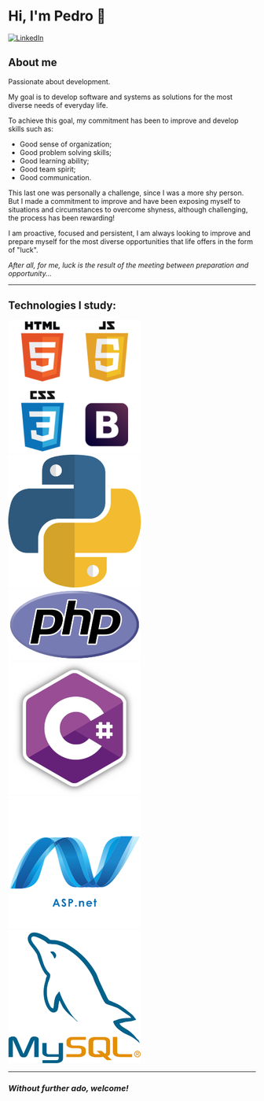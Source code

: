 # **Hi, I'm Pedro** 👋

[![LinkedIn](https://img.shields.io/badge/LinkedIn-074F97?&style=for-the-badge&logo=LinkedIn&logoColor=white)](https://www.linkedin.com/in/dev-phs/)

## **About me**
Passionate about development.

My goal is to develop software and systems as solutions for
the most diverse needs of everyday life.

To achieve this goal, my commitment has been to improve and develop skills such as:

* Good sense of organization;
* Good problem solving skills;
* Good learning ability;
* Good team spirit;
* Good communication.

This last one was personally a challenge, since I was a more shy person.
But I made a commitment to improve and have been exposing myself to situations and circumstances to overcome shyness, although challenging, the process has been rewarding!

I am proactive, focused and persistent, I am always looking to improve and prepare myself for the most diverse opportunities that life offers in the form of "luck".

*After all, for me, luck is the result of the meeting between preparation and opportunity...*


---

## **Technologies I study:**

[<img src="pngwing.com.png" width="270px" heigth="50px">](https://github.com/Hanzouphs/SiteSpotifyClone)[<img src="python.png" width="270px" heigth="50px">](https://github.com/Hanzouphs/Portifolio)[<img src="pngwing.com2.png" width="270px" heigth="50px">](https://github.com/Hanzouphs/TwitterClone)
[<img src="pngwing.com3.png" width="270px" heigth="50px">](https://github.com/Hanzouphs/JogoDeXadrez)[<img src="pngwing.com4.png" width="270px" heigth="50px">](https://github.com/Hanzouphs/Loja-De-Fast-Food)[<img src="pngwing.com5.png" width="270px" heigth="50px">](https://github.com/Hanzouphs/AppHelpDesk)



---

### ***Without further ado, welcome!***




